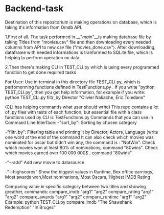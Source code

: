 # Backend-task
Destination of this repositorium is making operations on database, which is taking it's information from Omdb API.

1.First of all. The task performed in __"_main_"__is making database file by taking Titles from "movies.csv" file and then downloading every needed columns from API to new csv file ("movies_done.csv"). After downloading, dataframe with needed informations is tranformed to SQLite file, which is helping to perform operation on data.

2.Then there's making CLI in TEST_CLI.py which is using every programmed function to get done required tasks


For User:
Use in terminal in this directory file TEST_CLI.py, which is perfomorming functions defined in TestFunctions.py .
If you write "python TEST_CLI.py", then you get help information,
for example if you write: python TEST_CLI.py filtr_by Director "Olivier Nakache, Éric Toledano"

(CLI has helping commands what user should write)
This repo contains a lot of .py files with tests of each function, but essential file with a class functions used by CLI is TestFunctions.py
Commands that you can use in Command Line Interface:
-"sort_by":
Sorting by chosen category

-"filtr_by":
Filtering table and printing it by Director, Actors, Language (write one word at the end of the command
    It can also check which movies was nominated for oscar but didn't win any, the command is : "NotWin". 
    Check which movies won at least 80% of nominations, command "80wins".
    Check which movies earned over 100 000 000$ , command "80wins"
    
-"--add"
    Add new movie to datasource

-"--highscores"
    Show the biggest values in Runtime, Box office earnings, Most awards won,Most nominations, Most Oscars, Highest IMDB Rating


Comparing value in specific category between two titles and showing greather, commands:
compare_imdb "arg1" "arg2"
compare_rating "arg1" "arg2"
compare_awards "arg1" "arg2"
compare_runtime "arg1" "arg2"
Example: python TEST_CLI.py compare_imdb "The Shawshank Redemption" "In Bruges"


